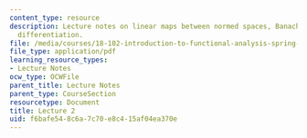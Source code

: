 ```yaml
---
content_type: resource
description: Lecture notes on linear maps between normed spaces, Banach spaces, and
  differentiation.
file: /media/courses/18-102-introduction-to-functional-analysis-spring-2009/f6bafe548c6a7c70e8c415af04ea370e_MIT18_102s09_lec02.pdf
file_type: application/pdf
learning_resource_types:
- Lecture Notes
ocw_type: OCWFile
parent_title: Lecture Notes
parent_type: CourseSection
resourcetype: Document
title: Lecture 2
uid: f6bafe54-8c6a-7c70-e8c4-15af04ea370e
---
```

